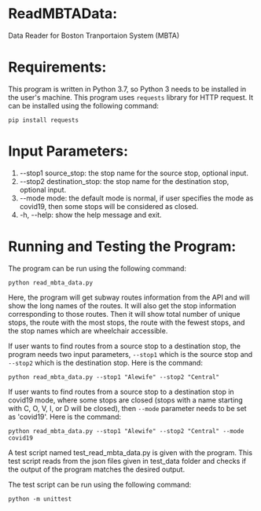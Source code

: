 # ReadMBTAData:
Data Reader for Boston Tranportaion System (MBTA)

# Requirements:
This program is written in Python 3.7, so Python 3 needs to be installed in the user's machine. This program uses `requests` library for HTTP request. It can be installed using the following command:

```pip install requests```

# Input Parameters:
1. --stop1 source_stop: the stop name for the source stop, optional input.
2. --stop2 destination_stop: the stop name for the destination stop, optional input.
3. --mode mode: the default mode is normal, if user specifies the mode as covid19, then some stops will be considered as closed.
4. -h, --help: show the help message and exit.


# Running and Testing the Program:
The program can be run using the following command:

```python read_mbta_data.py```

Here, the program will get subway routes information from the API and will show the long names of the routes. It will also get the stop information corresponding to those routes. Then it will show total number of unique stops, the route with the most stops, the route with the fewest stops, and the stop names which are wheelchair accessible.

If user wants to find routes from a source stop to a destination stop, the program needs two input parameters, `--stop1` which is the source stop and `--stop2` which is the destination stop. Here is the command:

```python read_mbta_data.py --stop1 "Alewife" --stop2 "Central"```

If user wants to find routes from a source stop to a destination stop in covid19 mode, where some stops are closed (stops with a name starting with C, O, V,
I, or D will be closed), then `--mode` parameter needs to be set as 'covid19'. Here is the command:

```python read_mbta_data.py --stop1 "Alewife" --stop2 "Central" --mode covid19```

A test script named test_read_mbta_data.py is given with the program. This test script reads from the json files given in test_data folder and checks if the output of the program matches the desired output.

The test script can be run using the following command:

```python -m unittest```